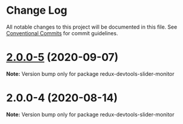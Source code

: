 # Change Log

All notable changes to this project will be documented in this file.
See [Conventional Commits](https://conventionalcommits.org) for commit guidelines.

# [2.0.0-5](https://github.com/reduxjs/redux-devtools/compare/redux-devtools-slider-monitor@2.0.0-4...redux-devtools-slider-monitor@2.0.0-5) (2020-09-07)

**Note:** Version bump only for package redux-devtools-slider-monitor





# 2.0.0-4 (2020-08-14)

**Note:** Version bump only for package redux-devtools-slider-monitor
